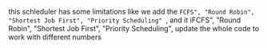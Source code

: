 this schleduler has some limitations like we add the `FCFS", "Round Robin", "Shortest Job First", "Priority Scheduling" `, and it iFCFS", "Round Robin", "Shortest Job First", "Priority Scheduling", update the whole code to work with different numbers
